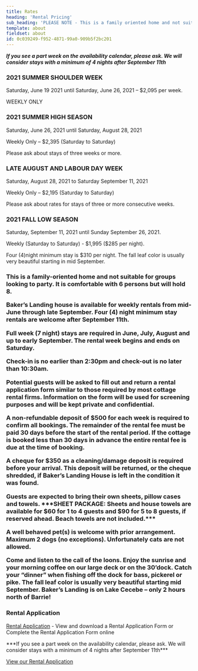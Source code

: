 ```yaml
---
title: Rates
heading: 'Rental Pricing'
sub_heading: 'PLEASE NOTE - This is a family oriented home and not suitable for groups looking to party.'
template: about
fieldset: about
id: 0c039249-f952-4871-99a0-909b5f2bc201
---
```

***If you see a part week on the availability calendar, please ask. We will consider stays with a minimum of 4 nights after September 11th***
<section class="mt-3">
    <article class="content rounded p-3 bright-blue-bg">
        <h1 class="white-sub-heading">2021 SUMMER SHOULDER WEEK </h1>
        <p class="white-text">Saturday, June 19 2021 until Saturday, June 26, 2021 – $2,095 per week.</p>
        <p class="white-text">WEEKLY ONLY</p>
    </article>
</section>
<section class="mt-3">
    <article class="content rounded p-3 bright-blue-bg">
        <h1 class="white-sub-heading">2021 SUMMER HIGH SEASON </h1>
        <p class="white-text">Saturday, June 26, 2021  until Saturday, August 28, 2021</p>
        <p class="white-text">Weekly Only – $2,395 (Saturday to Saturday)</p>
        <p class="white-text">Please ask about stays of three weeks or more.</p>
    </article>
</section>
<section class="mt-3">
    <article class="content rounded p-3 bright-blue-bg">
        <h1 class="white-sub-heading">LATE AUGUST AND LABOUR DAY WEEK </h1>
        <p class="white-text">Saturday, August 28, 2021 to Saturday September 11, 2021</p>
        <p class="white-text">Weekly Only – $2,195 (Saturday to Saturday)</p>
        <p class="white-text">Please ask about rates for stays of three or more consecutive weeks.</p>
    </article>
</section>
<section class="mt-3">
    <article class="content rounded p-3 bright-blue-bg">
        <h1 class="white-sub-heading">2021 FALL LOW SEASON </h1>
        <p class="white-text">Saturday, September 11, 2021 until Sunday September 26, 2021.</p>
        <p class="white-text">Weekly (Saturday to Saturday) - $1,995 ($285 per night). </p>
        <p class="white-text">Four (4)night minimum stay is $310 per night.  The fall leaf color is usually very beautiful starting in mid September. </p>
    </article>
</section>
<section class="mt-3">
    <article class="content rounded p-3 bright-blue-bg">
        <h1 class="white-sub-heading"Terms and Conditions</h1>
       <p class="white-text">This is a family-oriented home and not suitable for groups looking to party.  It is comfortable with 6 persons but will hold 8.</p> 
       <p class="white-text">Baker’s Landing house is available for weekly rentals from mid-June through late September. Four (4) night minimum stay rentals are welcome after September 11th. </p>
       <p class="white-text">Full week (7 night) stays are required in June, July, August and up to early September. The rental week begins and ends on Saturday. </p> 
       <p class="white-text">Check-in is no earlier than 2:30pm and check-out is no later than 10:30am.</p>
       <p class="white-text">Potential guests will be asked to fill out and return a rental application form similar to those required by most cottage rental firms. Information on the form will be used for screening purposes and will be kept private and confidential.</p>
       <p class="white-text">A non-refundable deposit of $500 for each week is required to confirm all bookings. The remainder of the rental fee must be paid 30 days before the start of the rental period. If the cottage is booked less than 30 days in advance the entire rental fee is due at the time of booking.</p>
      <p class="white-text">A cheque for $350 as a cleaning/damage deposit is required before your arrival. This deposit will be returned, or the cheque shredded, if Baker’s Landing House is left in the condition it was found.</p>
      <p class="white-text">Guests are expected to bring their own sheets, pillow cases and towels.  ***SHEET PACKAGE: Sheets and house towels are available for $60 for 1 to 4 guests and $90 for 5 to 8 guests, if reserved ahead. Beach towels are not included.***</p>
        <p class="white-text">A well behaved pet(s) is welcome with prior arrangement.  Maximum 2 dogs (no exceptions).  Unfortunately cats are not allowed. </p>
       <p class="white-text">Come and listen to the call of the loons.  Enjoy the sunrise and your morning coffee on our large deck or on the 30’dock.  Catch your “dinner” when fishing off the dock for bass, pickerel or pike.  The fall leaf color is usually very beautiful starting mid September. Baker’s Landing is on Lake Cecebe – only 2 hours north of Barrie!</p>
      </article>
</section>
<section class="mt-3">
    <article class="content rounded p-3 bright-blue-bg">
        <h1 class="white-sub-heading">Rental Application</h1>
        <p class="white-text"><a href="/rental-application">Rental Application</a> - View and download a Rental Application Form or Complete the Rental Application Form online</p>
        <p class="white-text">***If you see a part week on the availability calendar, please ask. We will consider stays with a minimum of 4 nights after September 11th***</p>
    </article>
</section>
<div class="read-more"><a href="/rental-application">View our Rental Application</a></div>